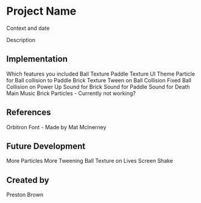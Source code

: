 # Project Name

Context and date

Description


## Implementation

Which features you included
Ball Texture
Paddle Texture
UI Theme
Particle for Ball collision to Paddle
Brick Texture
Tween on Ball Collision
Fixed Ball Collision on Power Up
Sound for Brick
Sound for Paddle
Sound for Death
Main Music
Brick Particles - Currently not working?


## References
Orbitron Font - Made by Mat McInerney

## Future Development
More Particles
More Tweening
Ball Texture on Lives
Screen Shake

## Created by
Preston Brown
